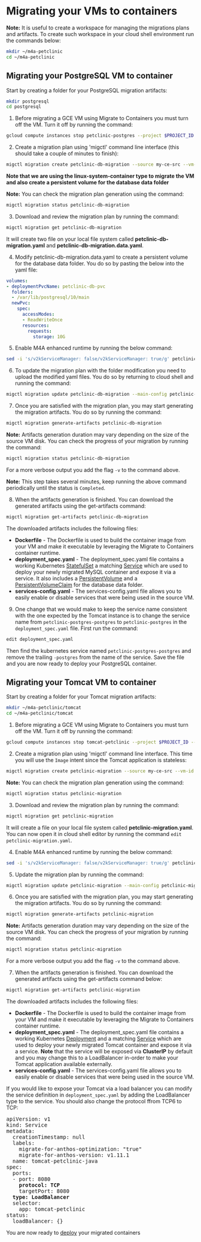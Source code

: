 # Migrating your VMs to containers 

**Note:** It is useful to create a workspace for managing the migrations plans and artifacts. To create such workspace in your cloud shell environment run the commands below:
``` bash
mkdir ~/m4a-petclinic
cd ~/m4a-petclinic
```

## Migrating your PostgreSQL VM to container
Start by creating a folder for your PostgreSQL migration artifacts:
``` bash
mkdir postgresql
cd postgresql
```

1. Before migrating a GCE VM using Migrate to Containers you must turn off the VM. Turn it off by running the command:  
``` bash
gcloud compute instances stop petclinic-postgres --project $PROJECT_ID --zone $ZONE_ID
```

2. Create a migration plan using 'migctl' command line interface (this should take a couple of minutes to finish):
``` bash
migctl migration create petclinic-db-migration --source my-ce-src --vm-id petclinic-postgres --type linux-system-container
```
**Note that we are using the linux-system-container type to migrate the VM and also create a persistent volume for the database data folder**

**Note:** You can check the migration plan generation using the command:
``` bash
migctl migration status petclinic-db-migration
```

3. Download and review the migration plan by running the command:
``` bash
migctl migration get petclinic-db-migration
```
It will create two file on your local file system called **petclinic-db-migration.yaml** and **petclinic-db-migration.data.yaml**.

4. Modify petclinic-db-migration.data.yaml to create a persistent volume for the database data folder. You do so by pasting the below into the yaml file:
``` yaml
volumes:
- deploymentPvcName: petclinic-db-pvc
  folders:
  - /var/lib/postgresql/10/main
  newPvc:
    spec:
      accessModes:
      - ReadWriteOnce
      resources:
        requests:
          storage: 10G
```

5. Enable M4A enhanced runtime by running the below command:
``` bash
sed -i 's/v2kServiceManager: false/v2kServiceManager: true/g' petclinic-db-migration.yaml
```

6. To update the migration plan with the folder modification you need to upload the modified yaml files. You do so by returning to cloud shell and running the command:
``` bash
migctl migration update petclinic-db-migration --main-config petclinic-db-migration.yaml --data-config petclinic-db-migration.data.yaml
```

7. Once you are satisfied with the migration plan, you may start generating the migration artifacts. You do so by running the command:
``` bash
migctl migration generate-artifacts petclinic-db-migration
```
**Note:** Artifacts generation duration may vary depending on the size of the source VM disk. You can check the progress of your migration by running the command:
``` bash
migctl migration status petclinic-db-migration
```
For a more verbose output you add the flag `-v` to the command above. 

**Note:** This step takes several minutes, keep running the above command periodically until the status is `Completed`.

8. When the artifacts generation is finished. You can download the generated artifacts using the get-artifacts command:
``` bash
migctl migration get-artifacts petclinic-db-migration
```
The downloaded artifacts includes the following files:
* **Dockerfile** - The Dockerfile is used to build the container image from your VM and make it executable by leveraging the Migrate to Containers container runtime.
* **deployment_spec.yaml** - The deployment_spec.yaml file contains a working Kubernetes [StatefulSet](https://kubernetes.io/docs/concepts/workloads/controllers/statefulset/) a matching [Service](https://kubernetes.io/docs/concepts/services-networking/service/) which are used to deploy your newly migrated MySQL container and expose it via a service. It also includes a [PersistentVolume](https://kubernetes.io/docs/concepts/storage/persistent-volumes/) and a [PersistentVolumeClaim](https://kubernetes.io/docs/concepts/storage/persistent-volumes/#reserving-a-persistentvolume) for the database data folder.
* **services-config.yaml** - The services-config.yaml file allows you to easily enable or disable services that were being used in the source VM.

9. One change that we would make to keep the service name consistent with the one expected by the Tomcat instance is to change the service name from `petclinic-postgres-postgres` to `petclinic-postgres` in the `deployment_spec.yaml` file. First run the command:
``` bash
edit deployment_spec.yaml
```
Then find the kubernetes service named `petclinic-postgres-postgres` and remove the trailing `-postgres` from the name of the service. Save the file and you are now ready to deploy your PostgreSQL container.

## Migrating your Tomcat VM to container
Start by creating a folder for your Tomcat migration artifacts:
``` bash
mkdir ~/m4a-petclinic/tomcat
cd ~/m4a-petclinic/tomcat
```
1. Before migrating a GCE VM using Migrate to Containers you must turn off the VM. Turn it off by running the command:  
``` bash
gcloud compute instances stop tomcat-petclinic --project $PROJECT_ID --zone $ZONE_ID
```

2. Create a migration plan using 'migctl' command line interface. This time you will use the `Image` intent since the Tomcat application is stateless:
``` bash
migctl migration create petclinic-migration --source my-ce-src --vm-id tomcat-petclinic --type linux-system-container
```

**Note:** You can check the migration plan generation using the command:
``` bash
migctl migration status petclinic-migration
```

3. Download and review the migration plan by running the command:
``` bash
migctl migration get petclinic-migration
```
It will create a file on your local file system called **petclinic-migration.yaml**. You can now open it in cloud shell editor by running the command `edit petclinic-migration.yaml`.

4. Enable M4A enhanced runtime by running the below command:
``` bash
sed -i 's/v2kServiceManager: false/v2kServiceManager: true/g' petclinic-migration.yaml
```

5. Update the migration plan by running the command:
``` bash
migctl migration update petclinic-migration --main-config petclinic-migration.yaml
```

6. Once you are satisfied with the migration plan, you may start generating the migration artifacts. You do so by running the command:
``` bash
migctl migration generate-artifacts petclinic-migration
```
**Note:** Artifacts generation duration may vary depending on the size of the source VM disk. You can check the progress of your migration by running the command:
``` bash
migctl migration status petclinic-migration
```
For a more verbose output you add the flag `-v` to the command above. 

7. When the artifacts generation is finished. You can download the generated artifacts using the get-artifacts command below:
``` bash
migctl migration get-artifacts petclinic-migration
```
The downloaded artifacts includes the following files:
* **Dockerfile** - The Dockerfile is used to build the container image from your VM and make it executable by leveraging the Migrate to Containers container runtime.
* **deployment_spec.yaml** - The deployment_spec.yaml file contains a working Kubernetes [Deployment](https://kubernetes.io/docs/concepts/workloads/controllers/deployment/) and a matching [Service](https://kubernetes.io/docs/concepts/services-networking/service/) which are used to deploy your newly migrated Tomcat container and expose it via a service. **Note** that the service will be exposed via **ClusterIP** by default and you may change this to a LoadBalancer in-order to make your Tomcat application available externally.
* **services-config.yaml** - The services-config.yaml file allows you to easily enable or disable services that were being used in the source VM.

If you would like to expose your Tomcat via a load balancer you can modify the service definition in `deployment_spec.yaml` by adding the LoadBalancer type to the service. You should also change the protocol ffrom TCP6 to TCP:
<pre>
apiVersion: v1
kind: Service
metadata:
  creationTimestamp: null
  labels:
    migrate-for-anthos-optimization: "true"
    migrate-for-anthos-version: v1.11.1
  name: tomcat-petclinic-java
spec:
  ports:
  - port: 8080
    <b>protocol: TCP</b>
    targetPort: 8080
  <b>type: LoadBalancer</b>
  selector:
    app: tomcat-petclinic
status:
  loadBalancer: {}
</pre>

You are now ready to [deploy](../4-deploy/README.md) your migrated containers